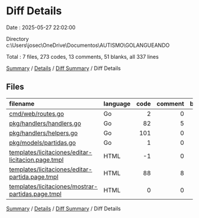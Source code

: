 # Diff Details

Date : 2025-05-27 22:02:00

Directory c:\\Users\\josec\\OneDrive\\Documentos\\AUTISMO\\GOLANGUEANDO

Total : 7 files,  273 codes, 13 comments, 51 blanks, all 337 lines

[Summary](results.md) / [Details](details.md) / [Diff Summary](diff.md) / Diff Details

## Files
| filename | language | code | comment | blank | total |
| :--- | :--- | ---: | ---: | ---: | ---: |
| [cmd/web/routes.go](/cmd/web/routes.go) | Go | 2 | 0 | 2 | 4 |
| [pkg/handlers/handlers.go](/pkg/handlers/handlers.go) | Go | 82 | 5 | 17 | 104 |
| [pkg/handlers/helpers.go](/pkg/handlers/helpers.go) | Go | 101 | 0 | 13 | 114 |
| [pkg/models/partidas.go](/pkg/models/partidas.go) | Go | 1 | 0 | 0 | 1 |
| [templates/licitaciones/editar-licitacion.page.tmpl](/templates/licitaciones/editar-licitacion.page.tmpl) | HTML | -1 | 0 | 0 | -1 |
| [templates/licitaciones/editar-partida.page.tmpl](/templates/licitaciones/editar-partida.page.tmpl) | HTML | 88 | 8 | 20 | 116 |
| [templates/licitaciones/mostrar-partidas.page.tmpl](/templates/licitaciones/mostrar-partidas.page.tmpl) | HTML | 0 | 0 | -1 | -1 |

[Summary](results.md) / [Details](details.md) / [Diff Summary](diff.md) / Diff Details